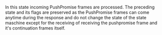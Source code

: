In this state incoming PushPromise frames are processed. The preceding state and its flags are preserved as the PushPromise frames can come anytime during the response and do not change the state of the state maschine except for the receiving of receiving the pushpromise frame and it's continuation frames itself.